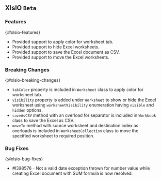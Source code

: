 ## XlsIO `Beta`

### Features
{:#xlsio-features}

* Provided support to apply color for worksheet tab.
* Provided support to hide Excel worksheets.
* Provided support to save the Excel document as CSV.
* Provided support to move the Excel worksheets.

### Breaking Changes
{:#xlsio-breaking-changes}

* `tabColor` property is included in `Worksheet` class to apply color for worksheet tab.
* `visibility` property is added under `Worksheet` to show or hide the Excel worksheet using `worksheetVisibility` enumeration having `visible` and `hidden` options.
* `saveAsCSV` method with an overload for separator is included in `Workbook` class to save the Excel as CSV.
* `moveTo` method with source worksheet and destination index as overloads is included in `WorksheetCollection` class to move the specified worksheet to required position.

### Bug Fixes
{:#xlsio-bug-fixes}

* \#I398576 - Not a valid date exception thrown for number value while creating Excel document with SUM formula is now resolved.